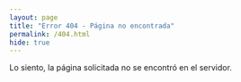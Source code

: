 ```yaml
---
layout: page
title: "Error 404 - Página no encontrada"
permalink: /404.html
hide: true
---
```


Lo siento, la página solicitada no se encontró en el servidor.
